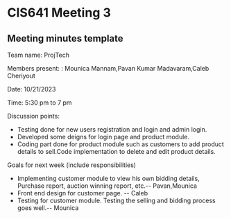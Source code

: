 # CIS641 Meeting 3
## Meeting minutes template

Team name: ProjTech

Members present: : Mounica Mannam,Pavan Kumar Madavaram,Caleb Cheriyout

Date: 10/21/2023

Time: 5:30 pm to 7 pm

Discussion points: 

* Testing done for new users registration and login and admin login.
* Developed some deigns for login page and product module.
* Coding part done for product module such as customers to add product details to sell.Code implementation to delete and edit product details.

Goals for next week (include responsibilities)

* Implementing customer module to view his own bidding details, Purchase report, auction winning report, etc.-- Pavan,Mounica 
* Front end design for customer page. -- Caleb
* Testing for customer module. Testing the selling and bidding process goes well.-- Mounica